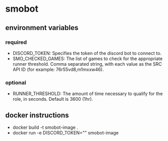 # smobot

## environment variables

### required

- DISCORD_TOKEN: Specifies the token of the discord bot to connect to.
- SMO_CHECKED_GAMES: The list of games to check for the appropriate runner
  threshold. Comma separated string, with each value as the SRC API ID (for
  example: 76r55vd8,m1mxxw46).

### optional

- RUNNER_THRESHOLD: The amount of time necessary to qualify for the role, in
  seconds. Default is 3600 (1hr).

## docker instructions

- docker build -t smobot-image .
- docker run -e DISCORD_TOKEN="<token>" smobot-image
